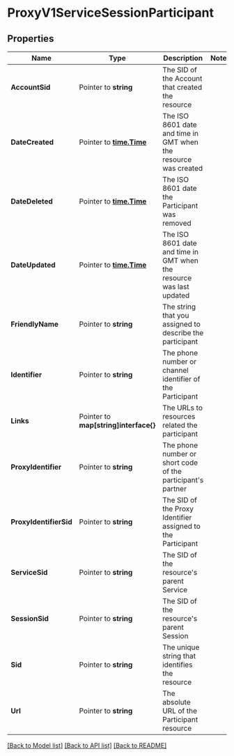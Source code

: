 # ProxyV1ServiceSessionParticipant

## Properties

Name | Type | Description | Notes
------------ | ------------- | ------------- | -------------
**AccountSid** | Pointer to **string** | The SID of the Account that created the resource |
**DateCreated** | Pointer to [**time.Time**](time.Time.md) | The ISO 8601 date and time in GMT when the resource was created |
**DateDeleted** | Pointer to [**time.Time**](time.Time.md) | The ISO 8601 date the Participant was removed |
**DateUpdated** | Pointer to [**time.Time**](time.Time.md) | The ISO 8601 date and time in GMT when the resource was last updated |
**FriendlyName** | Pointer to **string** | The string that you assigned to describe the participant |
**Identifier** | Pointer to **string** | The phone number or channel identifier of the Participant |
**Links** | Pointer to **map[string]interface{}** | The URLs to resources related the participant |
**ProxyIdentifier** | Pointer to **string** | The phone number or short code of the participant's partner |
**ProxyIdentifierSid** | Pointer to **string** | The SID of the Proxy Identifier assigned to the Participant |
**ServiceSid** | Pointer to **string** | The SID of the resource's parent Service |
**SessionSid** | Pointer to **string** | The SID of the resource's parent Session |
**Sid** | Pointer to **string** | The unique string that identifies the resource |
**Url** | Pointer to **string** | The absolute URL of the Participant resource |

[[Back to Model list]](../README.md#documentation-for-models) [[Back to API list]](../README.md#documentation-for-api-endpoints) [[Back to README]](../README.md)


